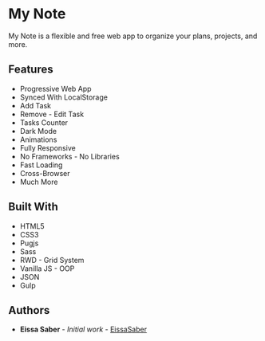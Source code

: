 # My Note

My Note is a flexible and free web app to organize your plans, projects, and more.

## Features

* Progressive Web App
* Synced With LocalStorage
* Add Task
* Remove - Edit Task
* Tasks Counter
* Dark Mode
* Animations
* Fully Responsive
* No Frameworks - No Libraries
* Fast Loading
* Cross-Browser
* Much More

## Built With

* HTML5
* CSS3
* Pugjs
* Sass
* RWD - Grid System
* Vanilla JS - OOP
* JSON
* Gulp

## Authors

* **Eissa Saber** - *Initial work* - [EissaSaber](https://github.com/eissapk)
